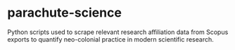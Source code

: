 # parachute-science
Python scripts used to scrape relevant research affiliation data from Scopus exports to quantify neo-colonial practice in modern scientific research.
